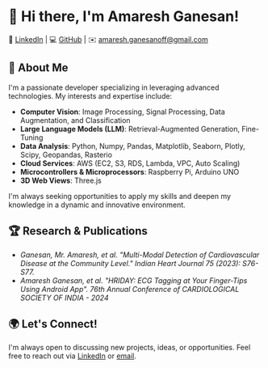 # 👋 Hi there, I'm Amaresh Ganesan!

🔗 [LinkedIn](https://linkedin.com/in/amaresh-ganesan) | 💻 [GitHub](https://github.com/Amaresh-Ganesan) | ✉️ amaresh.ganesanoff@gmail.com

## 🌟 About Me
I'm a passionate developer specializing in leveraging advanced technologies. My interests and expertise include:

- **Computer Vision**: Image Processing, Signal Processing, Data Augmentation, and Classification
- **Large Language Models (LLM)**: Retrieval-Augmented Generation, Fine-Tuning
- **Data Analysis**: Python, Numpy, Pandas, Matplotlib, Seaborn, Plotly, Scipy, Geopandas, Rasterio
- **Cloud Services**: AWS (EC2, S3, RDS, Lambda, VPC, Auto Scaling)
- **Microcontrollers & Microprocessors**: Raspberry Pi, Arduino UNO
- **3D Web Views**: Three.js

I'm always seeking opportunities to apply my skills and deepen my knowledge in a dynamic and innovative environment.

## 🏆 Research & Publications
- _Ganesan, Mr. Amaresh, et al. "Multi-Modal Detection of Cardiovascular Disease at the Community Level." Indian Heart Journal 75 (2023): S76-S77._
- _Amaresh Ganesan, et al. "HRIDAY: ECG Tagging at Your Finger-Tips Using Android App". 76th Annual Conference of CARDIOLOGICAL SOCIETY OF INDIA - 2024_

## 🌍 Let's Connect!
I'm always open to discussing new projects, ideas, or opportunities. Feel free to reach out via [LinkedIn](https://linkedin.com/in/amaresh-ganesan) or [email](mailto:amaresh.ganesanoff@gmail.com).
